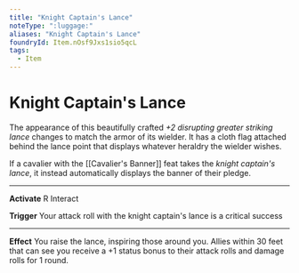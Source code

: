 ```yaml
---
title: "Knight Captain's Lance"
noteType: ":luggage:"
aliases: "Knight Captain's Lance"
foundryId: Item.nOsf9Jxs1sio5qcL
tags:
  - Item
---
```


# Knight Captain's Lance

The appearance of this beautifully crafted _+2 disrupting greater striking lance_ changes to match the armor of its wielder. It has a cloth flag attached behind the lance point that displays whatever heraldry the wielder wishes.

If a cavalier with the [[Cavalier's Banner]] feat takes the _knight captain's lance_, it instead automatically displays the banner of their pledge.

* * *

**Activate** R Interact

**Trigger** Your attack roll with the knight captain's lance is a critical success

* * *

**Effect** You raise the lance, inspiring those around you. Allies within 30 feet that can see you receive a +1 status bonus to their attack rolls and damage rolls for 1 round.
